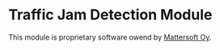 # Traffic Jam Detection Module

This module is proprietary software owend by [Mattersoft Oy](http://www.mattersoft.fi/).
